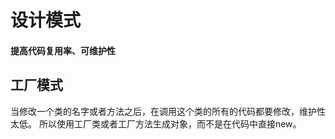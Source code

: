 # 设计模式
#### 提高代码复用率、可维护性

## 工厂模式
当修改一个类的名字或者方法之后，在调用这个类的所有的代码都要修改，维护性太低。
所以使用工厂类或者工厂方法生成对象，而不是在代码中直接new。

